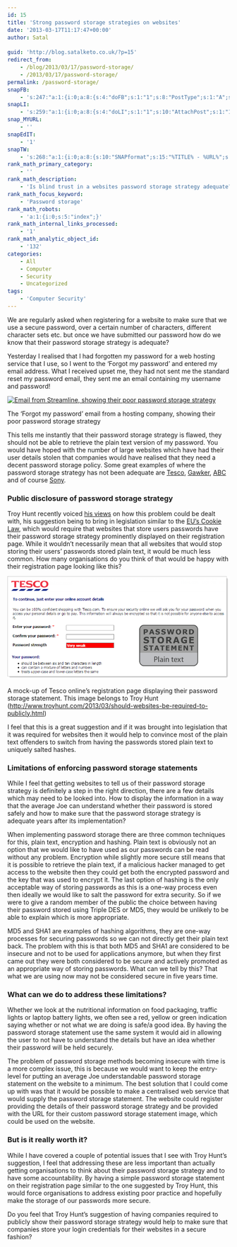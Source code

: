 ```yaml
---
id: 15
title: 'Strong password storage strategies on websites'
date: '2013-03-17T11:17:47+00:00'
author: Satal

guid: 'http://blog.satalketo.co.uk/?p=15'
redirect_from:
    - /blog/2013/03/17/password-storage/
    - /2013/03/17/password-storage/
permalink: /password-storage/
snapFB:
    - 's:247:"a:1:{i:0;a:8:{s:4:"doFB";s:1:"1";s:8:"PostType";s:1:"A";s:10:"AttachPost";s:1:"1";s:10:"SNAPformat";s:51:"New post (%TITLE%) has been published on %SITENAME%";s:9:"isAutoImg";s:1:"A";s:8:"imgToUse";b:0;s:9:"isAutoURL";s:1:"A";s:8:"urlToUse";b:0;}}";'
snapLI:
    - 's:259:"a:1:{i:0;a:8:{s:4:"doLI";s:1:"1";s:10:"AttachPost";s:1:"1";s:10:"SNAPformat";s:41:"New post has been published on %SITENAME%";s:11:"SNAPformatT";s:18:"New Post - %TITLE%";s:9:"isAutoImg";s:1:"A";s:8:"imgToUse";b:0;s:9:"isAutoURL";s:1:"A";s:8:"urlToUse";b:0;}}";'
snap_MYURL:
    - ''
snapEdIT:
    - '1'
snapTW:
    - 's:268:"a:1:{i:0;a:8:{s:10:"SNAPformat";s:15:"%TITLE% - %URL%";s:8:"attchImg";s:1:"1";s:9:"isAutoImg";s:1:"A";s:8:"imgToUse";s:0:"";s:9:"msgFormat";s:59:"New post (%TITLE%) has been published on %SITENAME% - %URL%";s:9:"isAutoURL";s:1:"A";s:8:"urlToUse";s:0:"";s:2:"do";i:0;}}";'
rank_math_primary_category:
    - ''
rank_math_description:
    - 'Is blind trust in a websites password storage strategy adequate? Promoting strong password storage strategies within online organisations.'
rank_math_focus_keyword:
    - 'Password storage'
rank_math_robots:
    - 'a:1:{i:0;s:5:"index";}'
rank_math_internal_links_processed:
    - '1'
rank_math_analytic_object_id:
    - '132'
categories:
    - All
    - Computer
    - Security
    - Uncategorized
tags:
    - 'Computer Security'
---
```


We are regularly asked when registering for a website to make sure that we use a secure password, over a certain number of characters, different character sets etc. but once we have submitted our password how do we know that their password storage strategy is adequate?

Yesterday I realised that I had forgotten my password for a web hosting service that I use, so I went to the ‘Forgot my password’ and entered my email address. What I received upset me, they had not sent me the standard reset my password email, they sent me an email containing my username and password!

[![Email from Streamline, showing their poor password storage strategy](https://samjenkins.com/wp-content/uploads/2013/03/Email-from-Streamline.png)](https://samjenkins.com/wp-content/uploads/2013/03/Email-from-Streamline.png)<figcaption class="wp-caption-text" id="caption-attachment-16">The ‘Forgot my password’ email from a hosting company, showing their poor password storage strategy</figcaption></figure>

This tells me instantly that their password storage strategy is flawed, they should not be able to retrieve the plain text version of my password. You would have hoped with the number of large websites which have had their user details stolen that companies would have realised that they need a decent password storage policy. Some great examples of where the password storage strategy has not been adequate are [Tesco](http://www.theregister.co.uk/2012/07/31/tesco_website_insecurity/ "TheRegister - Tesco Web Insecurity"), [Gawker](http://www.bbc.co.uk/news/technology-11998648 "BBC News - Gawker hack triggers password resets at major sites"), [ABC](http://www.mailguard.com.au/blog/hashed-abc-passwords-cracked-by-australian-security-researcher/ "Mailguard.com.au - “Hashed” ABC Passwords Cracked by Australian Security Researcher") and of course [Sony](http://www.zdnet.com/article/sony-hacked-again-another-1m-passwords-exposed/ "Sony Hacked Again, 1 Million Passwords Exposed").

### Public disclosure of password storage strategy

Troy Hunt recently voiced [his views](http://www.troyhunt.com/2013/03/should-websites-be-required-to-publicly.html "Should websites be required to publicly disclose their password storage strategy?") on how this problem could be dealt with, his suggestion being to bring in legislation similar to the [EU’s Cookie Law](http://www.cookielaw.org/ "EU Cookie Law - Audit, Analytics, Cookie Compliance"), which would require that websites that store users passwords have their password storage strategy prominently displayed on their registration page. While it wouldn’t necessarily mean that all websites that would stop storing their users’ passwords stored plain text, it would be much less common. How many organisations do you think of that would be happy with their registration page looking like this?

![Tesco online registration page with 'Password Storage Statement: Plain text' displayed](../assets/images/Tesco-password.png)

A mock-up of Tesco online’s registration page displaying their password storage statement. This image belongs to Troy Hunt (http://www.troyhunt.com/2013/03/should-websites-be-required-to-publicly.html)

I feel that this is a great suggestion and if it was brought into legislation that it was required for websites then it would help to convince most of the plain text offenders to switch from having the passwords stored plain text to uniquely salted hashes.

### Limitations of enforcing password storage statements

While I feel that getting websites to tell us of their password storage strategy is definitely a step in the right direction, there are a few details which may need to be looked into. How to display the information in a way that the average Joe can understand whether their password is stored safely and how to make sure that the password storage strategy is adequate years after its implementation?

When implementing password storage there are three common techniques for this, plain text, encryption and hashing. Plain text is obviously not an option that we would like to have used as our passwords can be read without any problem. Encryption while slightly more secure still means that it is possible to retrieve the plain text, if a malicious hacker managed to get access to the website then they could get both the encrypted password and the key that was used to encrypt it. The last option of hashing is the only acceptable way of storing passwords as this is a one-way process even then ideally we would like to salt the password for extra security. So if we were to give a random member of the public the choice between having their password stored using Triple DES or MD5, they would be unlikely to be able to explain which is more appropriate.

MD5 and SHA1 are examples of hashing algorithms, they are one-way processes for securing passwords so we can not directly get their plain text back. The problem with this is that both MD5 and SHA1 are considered to be insecure and not to be used for applications anymore, but when they first came out they were both considered to be secure and actively promoted as an appropriate way of storing passwords. What can we tell by this? That what we are using now may not be considered secure in five years time.

### What can we do to address these limitations?

Whether we look at the nutritional information on food packaging, traffic lights or laptop battery lights, we often see a red, yellow or green indication saying whether or not what we are doing is safe/a good idea. By having the password storage statement use the same system it would aid in allowing the user to not have to understand the details but have an idea whether their password will be held securely.

The problem of password storage methods becoming insecure with time is a more complex issue, this is because we would want to keep the entry-level for putting an average Joe understandable password storage statement on the website to a minimum. The best solution that I could come up with was that it would be possible to make a centralised web service that would supply the password storage statement. The website could register providing the details of their password storage strategy and be provided with the URL for their custom password storage statement image, which could be used on the website.

### But is it really worth it?

While I have covered a couple of potential issues that I see with Troy Hunt’s suggestion, I feel that addressing these are less important than actually getting organisations to think about their password storage strategy and to have some accountability. By having a simple password storage statement on their registration page similar to the one suggested by Troy Hunt, this would force organisations to address existing poor practice and hopefully make the storage of our passwords more secure.

Do you feel that Troy Hunt’s suggestion of having companies required to publicly show their password storage strategy would help to make sure that companies store your login credentials for their websites in a secure fashion?